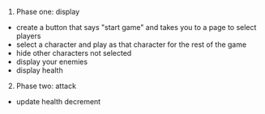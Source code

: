 1. Phase one: display
  * create a button that says "start game" and takes you to a page to select players
  * select a character and play as that character for the rest of the game
  *  hide other characters not selected
  * display your enemies
  * display health
2. Phase two: attack
  * update health decrement